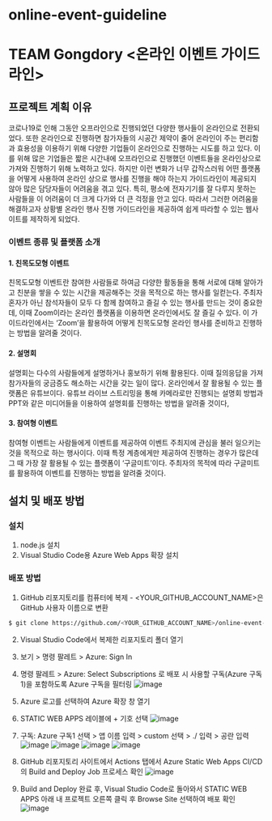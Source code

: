 # online-event-guideline
# TEAM Gongdory <온라인 이벤트 가이드라인>
## 프로젝트 계획 이유
코로나19로 인해 그동안 오프라인으로 진행되었던 다양한 행사들이 온라인으로 전환되었다. 또한 온라인으로 진행하면 참가자들의 시공간 제약이 줄어 온라인이 주는 편리함과 효용성을 이용하기 위해 다양한 기업들이 온라인으로 진행하는 시도를 하고 있다. 이를 위해 많은 기업들은 짧은 시간내에 오프라인으로 진행했던 이벤트들을 온라인상으로 가져와 진행하기 위해 노력하고 있다. 하지만 이런 변화가 너무 갑작스러워 어떤 플랫폼을 어떻게 사용하여 온라인 상으로 행사를 진행을 해야 하는지 가이드라인이 제공되지 않아 많은 담당자들이 어려움을 겪고 있다. 특히, 평소에 전자기기를 잘 다루지 못하는 사람들을 이 어려움이 더 크게 다가와 더 큰 걱정을 안고 있다. 따라서 그러한 어려움을 해결하고자 상황별 온라인 행사 진행 가이드라인을 제공하여 쉽게 따라할 수 있는 웹사이트를 제작하게 되었다.

### 이벤트 종류 및 플랫폼 소개
#### 1. 친목도모형 이벤트
친목도모형 이벤트란 참여한 사람들로 하여금 다양한 활동들을 통해 서로에 대해 알아가고 친분을 쌓을 수 있는 시간을 제공해주는 것을 목적으로 하는 행사를 일컫는다. 주최자 혼자가 아닌 참석자들이 모두 다 함께 참여하고 즐길 수 있는 행사를 만드는 것이 중요한데, 이때 Zoom이라는 온라인 플랫폼을 이용하면 온라인에서도 잘 즐길 수 있다. 이 가이드라인에서는 ‘Zoom’을 활용하여 어떻게 친목도모형 온라인 행사를 준비하고 진행하는 방법을 알려줄 것이다.
 
#### 2. 설명회
설명회는 다수의 사람들에게 설명하거나 홍보하기 위해 활용된다. 이때 질의응답을 가져 참가자들의 궁금증도 해소하는 시간을 갖는 일이 많다. 온라인에서 잘 활용될 수 있는 플랫폼은 유튜브이다. 유튜브 라이브 스트리밍을 통해 카메라로만 진행되는 설명회 방법과 PPT와 같은 미디어들을 이용하여 설명회를 진행하는 방법을 알려줄 것이다,

#### 3. 참여형 이벤트
참여형 이벤트는 사람들에게 이벤트를 제공하여 이벤트 주최지에 관심을 불러 일으키는 것을 목적으로 하는 행사이다. 이때 특정 계층에게만 제공하여 진행하는 경우가 많은데 그 때 가장 잘 활용될 수 있는 플랫폼이 ‘구글미트’이다. 주최자의 목적에 따라 구글미트를 활용하여 이벤트를 진행하는 방법을 알려줄 것이다.

## 설치 및 배포 방법

### 설치
1. node.js 설치
2. Visual Studio Code용 Azure Web Apps 확장 설치

### 배포 방법
1. GitHub 리포지토리를 컴퓨터에 복제 - <YOUR_GITHUB_ACCOUNT_NAME>은 GitHub 사용자 이름으로 변환
```bash
$ git clone https://github.com/<YOUR_GITHUB_ACCOUNT_NAME>/online-event-guideline
```

2. Visual Studio Code에서 복제한 리포지토리 폴더 열기

3. 보기 > 명령 팔레트 > Azure: Sign In

4. 명령 팔레트 > Azure: Select Subscriptions 로 배포 시 사용할 구독(Azure 구독1)을 포함하도록 Azure 구독을 필터링
![image](https://user-images.githubusercontent.com/82620252/129473471-fc339a76-4972-418c-9772-86ac614bb5b2.png)

5. Azure 로고를 선택하여 Azure 확장 창 열기
6. STATIC WEB APPS 레이블에 + 기호 선택
![image](https://user-images.githubusercontent.com/88205708/129472630-3823dddc-4925-40df-9bc2-1bb50521dfc3.png)

5. 구독: Azure 구독1 선택 > 앱 이름 입력 > custom 선택 > ./ 입력 > 공란 입력
![image](https://user-images.githubusercontent.com/82620252/129473541-46e9ccfb-54da-4040-be64-77cfcf4cf58b.png)
![image](https://user-images.githubusercontent.com/88205708/129472663-069e60e9-0f20-4072-b7a1-b0998ccca6e3.png)
![image](https://user-images.githubusercontent.com/88205708/129472671-5f7ac141-3223-40f7-9c52-54aba7d2bf1d.png)
![image](https://user-images.githubusercontent.com/82620252/129473524-feae96d5-9c9d-463f-b85c-55bf186e788e.png)

6. GitHub 리포지토리 사이트에서 Actions 탭에서 Azure Static Web Apps CI/CD의 Build and Deploy Job 프로세스 확인
![image](https://user-images.githubusercontent.com/82620252/129473683-7f61c90a-26ad-43fa-8cc0-c00a2b836701.png)

7. Build and Deploy 완료 후, Visual Studio Code로 돌아와서 STATIC WEB APPS 아래 내 프로젝트 오른쪽 클릭 후 Browse Site 선택하여 배포 확인
![image](https://user-images.githubusercontent.com/82620252/129473800-72f63562-faba-4d77-9235-c071dcbaceec.png)
